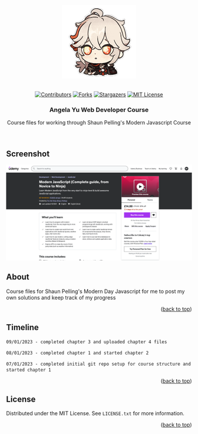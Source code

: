 <a name="readme-top"></a>

<!-- PROJECT LOGO -->
<br />
<div align="center">
    <img src="imgs/200w.gif" alt="Logo">
  </a>
  <br />
  <br />

[![Contributors][contributors-shield]][contributors-url]
[![Forks][forks-shield]][forks-url]
[![Stargazers][stars-shield]][stars-url]
[![MIT License][license-shield]][license-url]

<h3 align="center">Angela Yu Web Developer Course</h3>

  <p align="center">
    Course files for working through Shaun Pelling's Modern Javascript Course
    <br />
    <br />
    <br />
  </p>
</div>

<!-- SCREENSHOT -->

## Screenshot

<div align="center">
    <img src="./imgs/screenshot.png" alt="Logo">
</div>

<!-- ABOUT -->

## About

Course files for Shaun Pelling's Modern Day Javascript for me to post my own solutions and keep track of my progress

<p align="right">(<a href="#readme-top">back to top</a>)</p>

<!-- TIMELINE -->

## Timeline

```
09/01/2023 - completed chapter 3 and uploaded chapter 4 files
```

```
08/01/2023 - completed chapter 1 and started chapter 2
```

```
07/01/2023 - completed initial git repo setup for course structure and started chapter 1
```

<p align="right">(<a href="#readme-top">back to top</a>)</p>

<!-- LICENSE -->

## License

Distributed under the MIT License. See `LICENSE.txt` for more information.

<p align="right">(<a href="#readme-top">back to top</a>)</p>

<!-- MARKDOWN LINKS & IMAGES -->
<!-- https://www.markdownguide.org/basic-syntax/#reference -->

[contributors-shield]: https://img.shields.io/github/contributors/sedaryildirim/shaun-pelling-modern-javascript.svg?style=for-the-badge
[contributors-url]: https://github.com/sedaryildirim/shaun-pelling-modern-javascript/graphs/contributors
[forks-shield]: https://img.shields.io/github/forks/sedaryildirim/shaun-pelling-modern-javascript.svg?style=for-the-badge
[forks-url]: https://github.com/sedaryildirim/shaun-pelling-modern-javascript/network/members
[stars-shield]: https://img.shields.io/github/stars/sedaryildirim/shaun-pelling-modern-javascript.svg?style=for-the-badge
[stars-url]: https://github.com/sedaryildirim/shaun-pelling-modern-javascript/stargazers
[license-shield]: https://img.shields.io/github/license/sedaryildirim/shaun-pelling-modern-javascript?label=license&style=for-the-badge
[license-url]: https://github.com/sedaryildirim/shaun-pelling-modern-javascript/blob/main/LICENSE
[product-screenshot]: ./imgs/screenshot.png
